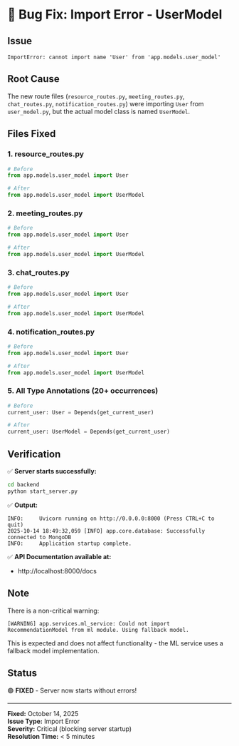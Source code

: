 # 🐛 Bug Fix: Import Error - UserModel

## Issue
```
ImportError: cannot import name 'User' from 'app.models.user_model'
```

## Root Cause
The new route files (`resource_routes.py`, `meeting_routes.py`, `chat_routes.py`, `notification_routes.py`) were importing `User` from `user_model.py`, but the actual model class is named `UserModel`.

## Files Fixed

### 1. **resource_routes.py**
```python
# Before
from app.models.user_model import User

# After
from app.models.user_model import UserModel
```

### 2. **meeting_routes.py**
```python
# Before
from app.models.user_model import User

# After
from app.models.user_model import UserModel
```

### 3. **chat_routes.py**
```python
# Before
from app.models.user_model import User

# After
from app.models.user_model import UserModel
```

### 4. **notification_routes.py**
```python
# Before
from app.models.user_model import User

# After
from app.models.user_model import UserModel
```

### 5. **All Type Annotations (20+ occurrences)**
```python
# Before
current_user: User = Depends(get_current_user)

# After
current_user: UserModel = Depends(get_current_user)
```

## Verification

✅ **Server starts successfully:**
```bash
cd backend
python start_server.py
```

✅ **Output:**
```
INFO:     Uvicorn running on http://0.0.0.0:8000 (Press CTRL+C to quit)
2025-10-14 18:49:32,059 [INFO] app.core.database: Successfully connected to MongoDB
INFO:     Application startup complete.
```

✅ **API Documentation available at:**
- http://localhost:8000/docs

## Note
There is a non-critical warning:
```
[WARNING] app.services.ml_service: Could not import RecommendationModel from ml module. Using fallback model.
```

This is expected and does not affect functionality - the ML service uses a fallback model implementation.

## Status
🟢 **FIXED** - Server now starts without errors!

---
**Fixed:** October 14, 2025  
**Issue Type:** Import Error  
**Severity:** Critical (blocking server startup)  
**Resolution Time:** < 5 minutes
